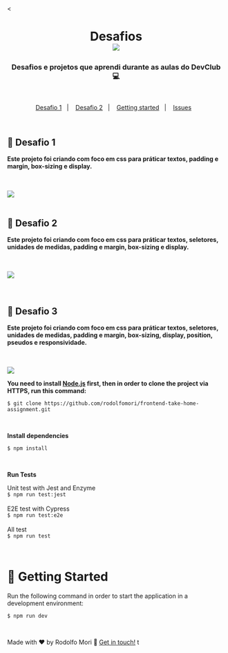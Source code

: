 <<body background-color="#ffooff" > <h1 align="center">
 Desafios 
  <br>
  <img src="https://img.shields.io/badge/CSS3-1572B6?style=for-the-badge&logo=css3&logoColor=white" >
</h1>



<h3 align="center">
 Desafios e projetos que aprendi durante as aulas do DevClub 💻
</h3>

<br>

<p align="center">
  <a href="#round_pushpin-Desafio-1">Desafio 1</a>&nbsp;&nbsp;&nbsp;|&nbsp;&nbsp;&nbsp;
  <a href="#round_pushpin-Desafio-2">Desafio 2</a>&nbsp;&nbsp;&nbsp;|&nbsp;&nbsp;&nbsp;
  <a href="round_pushpin-Desafio-2">Getting started</a>&nbsp;&nbsp;&nbsp;|&nbsp;&nbsp;&nbsp;
  <a href="#bug-issues">Issues</a>&nbsp;&nbsp;&nbsp;
</p>

<br>

## :round_pushpin: Desafio 1

<p><b>Este projeto foi criando com foco em css para práticar textos, padding e margin, box-sizing e display.</b></p>
<br>
<br>
<img src="https://github.com/Davi22D/Css-exercises/blob/main/DESAFIO%20CSS/Desktop-positive.png?raw=true" >
<br>
<br>


## :round_pushpin: Desafio 2

<p><b>Este projeto foi criando com foco em css para práticar textos, seletores, unidades de medidas, padding e margin, box-sizing e display.</b></p>
<br>
<br>
<img src="https://github.com/Davi22D/Css-exercises/blob/main/Projetos%20CSS/Desktop-wecare.png?raw=true" >
<br>
<br>
<br>

## :round_pushpin: Desafio 3

<p><b>Este projeto foi criando com foco em css para práticar textos, seletores, unidades de medidas, padding e margin, box-sizing, display, position, pseudos e responsividade.</b></p>
<br>
<br>
<img src="https://github.com/Davi22D/Css-exercises/blob/main/Projetos%20CSS/Desktop-Easy.png?raw=true" >
<br>

**You need to install [Node.js](https://nodejs.org/en/download/) first, then in order to clone the project via HTTPS, run this command:**

```$ git clone https://github.com/rodolfomori/frontend-take-home-assignment.git```

<br>


**Install dependencies**

```$ npm install```

<br>

**Run Tests**

Unit test with Jest and Enzyme
<br>
```$ npm run test:jest```
<br>
<br>
E2E test with Cypress
<br>```$ npm run test:e2e```
<br>
<br>
All test
<br>
```$ npm run test```

<br>

# :runner: Getting Started

Run the following command in order to start the application in a development environment:

```$ npm run dev```

<br>






Made with ♥ by Rodolfo Mori :wave: [Get in touch!](https://www.linkedin.com/in/rodolfomori/)
t
</body>
